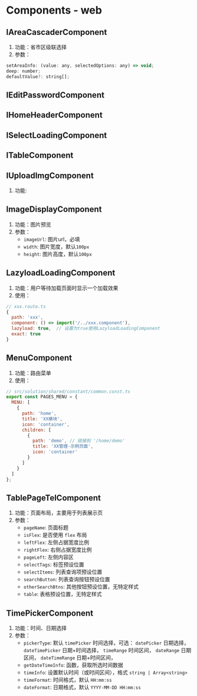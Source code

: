 # Components - web

## IAreaCascaderComponent

1. 功能：省市区级联选择
2. 参数：
  ```javascript
  setAreaInfo: (value: any, selectedOptions: any) => void;
  deep: number;
  defaultValue?: string[];
  ```

## IEditPasswordComponent

## IHomeHeaderComponent

## ISelectLoadingComponent

## ITableComponent

## IUploadImgComponent

1. 功能: 

## ImageDisplayComponent

1. 功能：图片预览
2. 参数：
   - `imageUrl`: 图片url，必填
   - `width`: 图片宽度，默认`100px`
   - `height`: 图片高度，默认`100px`

## LazyloadLoadingComponent

1. 功能：用户等待加载页面时显示一个加载效果
2. 使用：
```javascript
// xxx.route.ts
{
  path: 'xxx',
  component: () => import('/../xxx.component'),
  lazyload: true,  // 设置为true使用LazyloadLoadingComponent
  exact: true
}
```

## MenuComponent

1. 功能：路由菜单
2. 使用：
```javascript
// src/solution/shared/constant/common.const.ts
export const PAGES_MENU = {
  MENU: [
    {
      path: 'home',
      title: 'XX模块',
      icon: 'container',
      children: [
        {
          path: 'demo', // 链接到 '/home/demo'
          title: 'XX管理-示例页面',
          icon: 'container'
        }
      ]
    }
  ]
};
```

## TablePageTelComponent

1. 功能：页面布局，主要用于列表展示页
2. 参数：
   - `pageName`: 页面标题
   - `isFlex`: 是否使用 `flex` 布局
   - `leftFlex`: 左侧占据宽度比例
   - `rightFlex`: 右侧占据宽度比例
   - `pageLeft`: 左侧内容区
   - `selectTags`: 标签预设位置
   - `selectItems`: 列表查询项预设位置
   - `searchButton`: 列表查询按钮预设位置
   - `otherSearchBtns`: 其他按钮预设位置，无特定样式
   - `table`: 表格预设位置，无特定样式

## TimePickerComponent

1. 功能：时间、日期选择
2. 参数：
   - `pickerType`: 默认 `timePicker` 时间选择，可选： `datePicker` 日期选择， `dateTimePicker` 日期+时间选择， `timeRange` 时间区间， `dateRange` 日期区间， `dateTimeRange` 日期+时间区间， 
   - `getDateTimeInfo`: 函数，获取所选时间数据
   - `timeInfo`: 设置默认时间（或时间区间），格式 `string | Array<string>`
   - `timeFormat`: 时间格式，默认 `HH:mm:ss`
   - `dateFormat`: 日期格式，默认 `YYYY-MM-DD HH:mm:ss`
